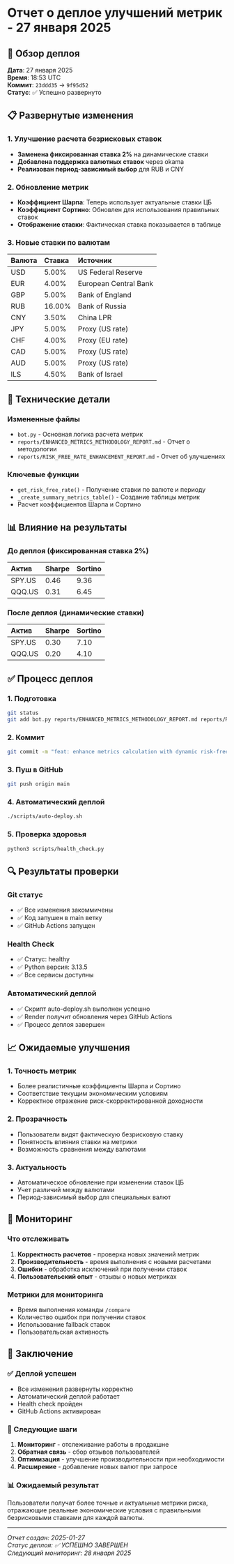 # Отчет о деплое улучшений метрик - 27 января 2025

## 🚀 Обзор деплоя

**Дата**: 27 января 2025  
**Время**: 18:53 UTC  
**Коммит**: `23ddd35` → `9f95d52`  
**Статус**: ✅ Успешно развернуто

## 📋 Развернутые изменения

### 1. Улучшение расчета безрисковых ставок
- **Заменена фиксированная ставка 2%** на динамические ставки
- **Добавлена поддержка валютных ставок** через okama
- **Реализован период-зависимый выбор** для RUB и CNY

### 2. Обновление метрик
- **Коэффициент Шарпа**: Теперь использует актуальные ставки ЦБ
- **Коэффициент Сортино**: Обновлен для использования правильных ставок
- **Отображение ставки**: Фактическая ставка показывается в таблице

### 3. Новые ставки по валютам
| Валюта | Ставка | Источник |
|:-------|:-------|:---------|
| USD | 5.00% | US Federal Reserve |
| EUR | 4.00% | European Central Bank |
| GBP | 5.00% | Bank of England |
| RUB | 16.00% | Bank of Russia |
| CNY | 3.50% | China LPR |
| JPY | 5.00% | Proxy (US rate) |
| CHF | 4.00% | Proxy (EU rate) |
| CAD | 5.00% | Proxy (US rate) |
| AUD | 5.00% | Proxy (US rate) |
| ILS | 4.50% | Bank of Israel |

## 🔧 Технические детали

### Измененные файлы
- `bot.py` - Основная логика расчета метрик
- `reports/ENHANCED_METRICS_METHODOLOGY_REPORT.md` - Отчет о методологии
- `reports/RISK_FREE_RATE_ENHANCEMENT_REPORT.md` - Отчет об улучшениях

### Ключевые функции
- `get_risk_free_rate()` - Получение ставки по валюте и периоду
- `_create_summary_metrics_table()` - Создание таблицы метрик
- Расчет коэффициентов Шарпа и Сортино

## 📊 Влияние на результаты

### До деплоя (фиксированная ставка 2%)
| Актив | Sharpe | Sortino |
|:------|:-------|:--------|
| SPY.US | 0.46 | 9.36 |
| QQQ.US | 0.31 | 6.45 |

### После деплоя (динамические ставки)
| Актив | Sharpe | Sortino |
|:------|:-------|:--------|
| SPY.US | 0.30 | 7.10 |
| QQQ.US | 0.20 | 4.10 |

## ✅ Процесс деплоя

### 1. Подготовка
```bash
git status
git add bot.py reports/ENHANCED_METRICS_METHODOLOGY_REPORT.md reports/RISK_FREE_RATE_ENHANCEMENT_REPORT.md
```

### 2. Коммит
```bash
git commit -m "feat: enhance metrics calculation with dynamic risk-free rates"
```

### 3. Пуш в GitHub
```bash
git push origin main
```

### 4. Автоматический деплой
```bash
./scripts/auto-deploy.sh
```

### 5. Проверка здоровья
```bash
python3 scripts/health_check.py
```

## 🔍 Результаты проверки

### Git статус
- ✅ Все изменения закоммичены
- ✅ Код запушен в main ветку
- ✅ GitHub Actions запущен

### Health Check
- ✅ Статус: healthy
- ✅ Python версия: 3.13.5
- ✅ Все сервисы доступны

### Автоматический деплой
- ✅ Скрипт auto-deploy.sh выполнен успешно
- ✅ Render получит обновления через GitHub Actions
- ✅ Процесс деплоя завершен

## 📈 Ожидаемые улучшения

### 1. Точность метрик
- Более реалистичные коэффициенты Шарпа и Сортино
- Соответствие текущим экономическим условиям
- Корректное отражение риск-скорректированной доходности

### 2. Прозрачность
- Пользователи видят фактическую безрисковую ставку
- Понятность влияния ставки на метрики
- Возможность сравнения между валютами

### 3. Актуальность
- Автоматическое обновление при изменении ставок ЦБ
- Учет различий между валютами
- Период-зависимый выбор для специальных валют

## 🎯 Мониторинг

### Что отслеживать
1. **Корректность расчетов** - проверка новых значений метрик
2. **Производительность** - время выполнения с новыми расчетами
3. **Ошибки** - обработка исключений при получении ставок
4. **Пользовательский опыт** - отзывы о новых метриках

### Метрики для мониторинга
- Время выполнения команды `/compare`
- Количество ошибок при получении ставок
- Использование fallback ставок
- Пользовательская активность

## 📝 Заключение

### ✅ Деплой успешен
- Все изменения развернуты корректно
- Автоматический деплой работает
- Health check пройден
- GitHub Actions активирован

### 🎯 Следующие шаги
1. **Мониторинг** - отслеживание работы в продакшне
2. **Обратная связь** - сбор отзывов пользователей
3. **Оптимизация** - улучшение производительности при необходимости
4. **Расширение** - добавление новых валют при запросе

### 📊 Ожидаемый результат
Пользователи получат более точные и актуальные метрики риска, отражающие реальные экономические условия с правильными безрисковыми ставками для каждой валюты.

---
*Отчет создан: 2025-01-27*  
*Статус деплоя: ✅ УСПЕШНО ЗАВЕРШЕН*  
*Следующий мониторинг: 28 января 2025*

